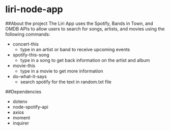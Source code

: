 # liri-node-app

##About the project
The Liri App uses the Spotify, Bands in Town, and OMDB APIs to allow users to search for songs, artists, and movies using the following commands:
- concert-this
  - type in an artist or band to receive upcoming events
- spotify-this-song
  - type in a song to get back information on the artist and album
- movie-this
  - type in a movie to get more information
- do-what-it-says
  - search spotify for the text in random.txt file

##Dependencies
- dotenv
- node-spotify-api
- axios
- moment
- inquirer
